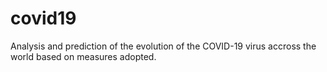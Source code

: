 # covid19
Analysis and prediction of the evolution of the COVID-19 virus accross the world based on measures adopted.
